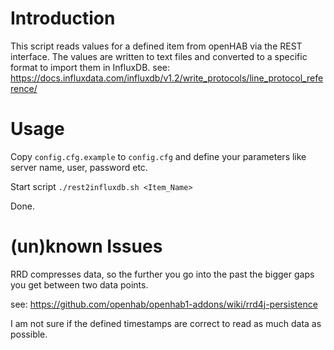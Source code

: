 # Introduction

This script reads values for a defined item from openHAB via the REST interface.
The values are written to text files and converted to a specific format to import them in InfluxDB.
see: https://docs.influxdata.com/influxdb/v1.2/write_protocols/line_protocol_reference/

# Usage

Copy `config.cfg.example` to `config.cfg` and define your parameters like server name, user, password etc.

Start script
`./rest2influxdb.sh <Item_Name>`

Done.


# (un)known Issues

RRD compresses data, so the further you go into the past the bigger gaps you get between two data points.

see: https://github.com/openhab/openhab1-addons/wiki/rrd4j-persistence

I am not sure if the defined timestamps are correct to read as much data as possible.

